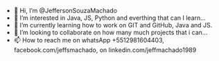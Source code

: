 - 👋 Hi, I’m @JeffersonSouzaMachado
- 👀 I’m interested in Java, JS, Python and everthing that can I learn...
- 🌱 I’m currently learning how to work on GIT and GitHub, Java and JS.
- 💞️ I’m looking to collaborate on how many much projects that i can...
- 📫 How to reach me on whatsApp +5512981604403, facebook.com/jeffsmachado, on linkedin.com/jeffmachado1989

<!---
JeffersonSouzaMachado/JeffersonSouzaMachado is a ✨ special ✨ repository because its `README.md` (this file) appears on your GitHub profile.
You can click the Preview link to take a look at your changes.
--->
